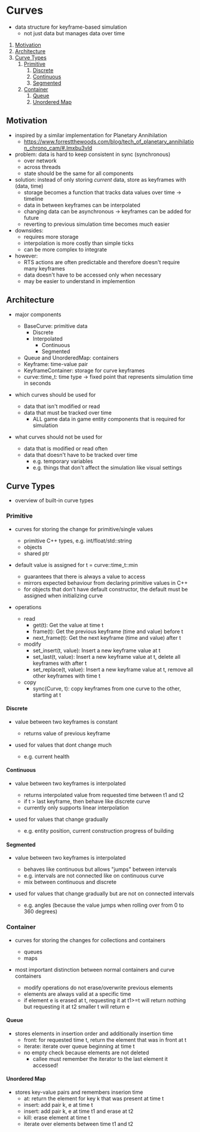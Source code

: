 # Curves

- data structure for keyframe-based simulation
  - not just data but manages data over time


1. [Motivation](#motivation)
2. [Architecture](#architecture)
3. [Curve Types](#curve-types)
   1. [Primitive](#primitive)
      1. [Discrete](#discrete)
      2. [Continuous](#continuous)
      3. [Segmented](#segmented)
   2. [Container](#container)
      1. [Queue](#queue)
      2. [Unordered Map](#unordered-map)



## Motivation

- inspired by a similar implementation for Planetary Annihilation
  - https://www.forrestthewoods.com/blog/tech_of_planetary_annihilation_chrono_cam/#.lmxbu3vld
- problem: data is hard to keep consistent in sync (synchronous)
  - over network
  - across threads
  - state should be the same for all components
- solution: instead of only storing *current* data, store as keyframes with (data, time)
  - storage becomes a function that tracks data values over time -> timeline
  - data in between keyframes can be interpolated
  - changing data can be asynchronous -> keyframes can be added for future
  - reverting to previous simulation time becomes much easier
- downsides:
  - requires more storage
  - interpolation is more costly than simple ticks
  - can be more complex to integrate
- however:
  - RTS actions are often predictable and therefore doesn't require many keyframes
  - data doesn't have to be accessed only when necessary
  - may be easier to understand in implemention

## Architecture

- major components
  - BaseCurve: primitive data
    - Discrete
    - Interpolated
      - Continuous
      - Segmented
  - Queue and UnorderedMap: containers
  - Keyframe: time-value pair
  - KeyframeContainer: storage for curve keyframes
  - curve::time_t: time type -> fixed point that represents simulation time in seconds

- which curves should be used for
  - data that isn't modified or read
  - data that must be tracked over time
    - ALL game data in game entity components that is required for simulation

- what curves should not be used for
  - data that is modified or read often
  - data that doesn't have to be tracked over time
    - e.g. temporary variables
    - e.g. things that don't affect the simulation like visual settings

## Curve Types

- overview of built-in curve types

### Primitive

- curves for storing the change for primitive/single values
  - primitive C++ types, e.g. int/float/std::string
  - objects
  - shared ptr

- default value is assigned for t = curve::time_t::min
  - guarantees that there is always a value to access
  - mirrors expected behaviour from declaring primitive values in C++
  - for objects that don't have default constructor, the default must be assigned when initializing curve

- operations
  - read
    - get(t): Get the value at time t
    - frame(t): Get the previous keyframe (time and value) before t
    - next_frame(t): Get the next keyframe (time and value) after t
  - modify
    - set_insert(t, value): Insert a new keyframe value at t
    - set_last(t, value): Insert a new keyframe value at t, delete all keyframes with after t
    - set_replace(t, value): Insert a new keyframe value at t, remove all other keyframes with time t
  - copy
    - sync(Curve, t): copy keyframes from one curve to the other, starting at t

#### Discrete

- value between two keyframes is constant
  - returns value of previous keyframe

- used for values that dont change much
  - e.g. current health

#### Continuous

- value between two keyframes is interpolated
  - returns interpolated value from requested time between t1 and t2
  - if t > last keyframe, then behave like discrete curve
  - currently only supports linear interpolation

- used for values that change gradually
  - e.g. entity position, current construction progress of building

#### Segmented

- value between two keyframes is interpolated
  - behaves like continuous but allows "jumps" between intervals
  - e.g. intervals are not connected like on continuous curve
  - mix between continuous and discrete

- used for values that change gradually but are not on connected intervals
  - e.g. angles (because the value jumps when rolling over from 0 to 360 degrees)

### Container

- curves for storing the changes for collections and containers
  - queues
  - maps

- most important distinction between normal containers and curve containers
  - modify operations do not erase/overwrite previous elements
  - elements are always valid at a specific time
  - if element e is erased at t, requesting it at t1>=t will return nothing but requesting it at t2 smaller t will return e

#### Queue

- stores elements in insertion order and additionally insertion time
  - front: for requested time t, return the element that was in front at t
  - iterate: iterate over queue beginning at time t
  - no empty check because elements are not deleted
    - callee must remember the iterator to the last element it accessed!

#### Unordered Map

- stores key-value pairs and remembers inserion time
  - at: return the element for key k that was present at time t
  - insert: add pair k, e at time t
  - insert: add pair k, e at time t1 and erase at t2
  - kill: erase element at time t
  - iterate over elements between time t1 and t2
